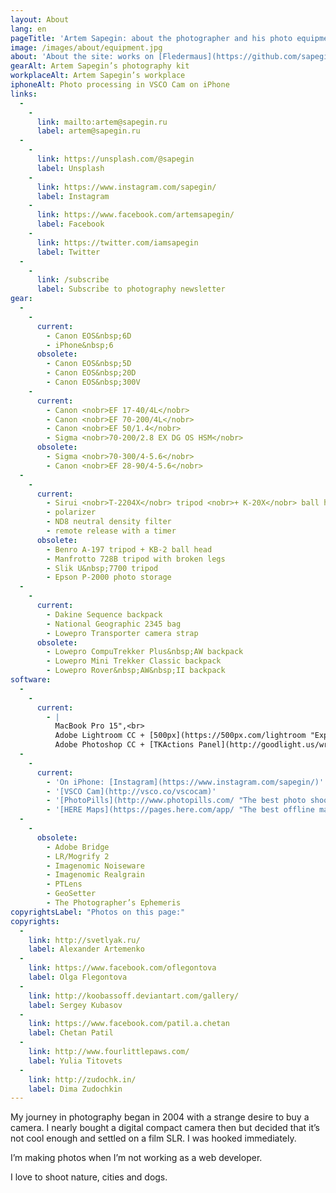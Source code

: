 ```yaml
---
layout: About
lang: en
pageTitle: 'Artem Sapegin: about the photographer and his photo equipment'
image: /images/about/equipment.jpg
about: 'About the site: works on [Fledermaus](https://github.com/sapegin/fledermaus "My static site generator") and [Tâmia](http://sapegin.github.io/tamia/ "My front-end framework"); icons — [Genn Osipenko](http://genn.org/); hosting — [DigitalOcean](https://www.digitalocean.com/?refcode=bb49cbe65bb4).'
gearAlt: Artem Sapegin’s photography kit
workplaceAlt: Artem Sapegin’s workplace
iphoneAlt: Photo processing in VSCO Cam on iPhone
links:
  -
    -
      link: mailto:artem@sapegin.ru
      label: artem@sapegin.ru
  -
    -
      link: https://unsplash.com/@sapegin
      label: Unsplash
    -
      link: https://www.instagram.com/sapegin/
      label: Instagram
    -
      link: https://www.facebook.com/artemsapegin/
      label: Facebook
    -
      link: https://twitter.com/iamsapegin
      label: Twitter
  -
    -
      link: /subscribe
      label: Subscribe to photography newsletter
gear:
  -
    -
      current:
        - Canon EOS&nbsp;6D
        - iPhone&nbsp;6
      obsolete:
        - Canon EOS&nbsp;5D
        - Canon EOS&nbsp;20D
        - Canon EOS&nbsp;300V
    -
      current:
        - Canon <nobr>EF 17-40/4L</nobr>
        - Canon <nobr>EF 70-200/4L</nobr>
        - Canon <nobr>EF 50/1.4</nobr>
        - Sigma <nobr>70-200/2.8 EX DG OS HSM</nobr>
      obsolete:
        - Sigma <nobr>70-300/4-5.6</nobr>
        - Canon <nobr>EF 28-90/4-5.6</nobr>
  -
    -
      current:
        - Sirui <nobr>T-2204X</nobr> tripod <nobr>+ K-20X</nobr> ball head <nobr>+ [L-bracket](http://www.sunwayfoto.com/e_goodsDetail.aspx?gId=1217)</nobr>
        - polarizer
        - ND8 neutral density filter
        - remote release with a timer
      obsolete:
        - Benro A-197 tripod + KB-2 ball head
        - Manfrotto 728B tripod with broken legs
        - Slik U&nbsp;7700 tripod
        - Epson P-2000 photo storage
  -
    -
      current:
        - Dakine Sequence backpack
        - National Geographic 2345 bag
        - Lowepro Transporter camera strap
      obsolete:
        - Lowepro CompuTrekker Plus&nbsp;AW backpack
        - Lowepro Mini Trekker Classic backpack
        - Lowepro Rover&nbsp;AW&nbsp;II backpack
software:
  -
    -
      current:
        - |
          MacBook Pro 15",<br>
          Adobe Lightroom CC + [500px](https://500px.com/lightroom "Export photos to 500px"),<br>
          Adobe Photoshop CC + [TKActions Panel](http://goodlight.us/writing/actionspanel/panel.html "Luminosity masks panel")
  -
    -
      current:
        - 'On iPhone: [Instagram](https://www.instagram.com/sapegin/)'
        - '[VSCO Cam](http://vsco.co/vscocam)'
        - '[PhotoPills](http://www.photopills.com/ "The best photo shoot planner for iPhone")'
        - '[HERE Maps](https://pages.here.com/app/ "The best offline map for iPhone")'
  -
    -
      obsolete:
        - Adobe Bridge
        - LR/Mogrify 2
        - Imagenomic Noiseware
        - Imagenomic Realgrain
        - PTLens
        - GeoSetter
        - The Photographer’s Ephemeris
copyrightsLabel: "Photos on this page:"
copyrights:
  -
    link: http://svetlyak.ru/
    label: Alexander Artemenko
  -
    link: https://www.facebook.com/oflegontova
    label: Olga Flegontova
  -
    link: http://koobassoff.deviantart.com/gallery/
    label: Sergey Kubasov
  -
    link: https://www.facebook.com/patil.a.chetan
    label: Chetan Patil
  -
    link: http://www.fourlittlepaws.com/
    label: Yulia Titovets
  -
    link: http://zudochk.in/
    label: Dima Zudochkin
---
```


My journey in photography began in 2004 with a strange desire to buy a camera. I nearly bought a digital compact camera then but decided that it’s not cool enough and settled on a film SLR. I was hooked immediately.

I’m making photos when I’m not working as a web developer.

I love to shoot nature, cities and dogs.
